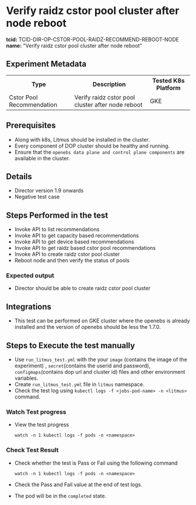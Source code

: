 # Verify raidz cstor pool cluster after node reboot

<b>tcid:</b> TCID-DIR-OP-CSTOR-POOL-RAIDZ-RECOMMEND-REBOOT-NODE <br>
<b>name:</b> "Verify raidz cstor pool cluster after node reboot"<br>


## Experiment Metadata

<table>
  <tr>
    <th> Type </th>
    <th> Description </th>
    <th> Tested K8s Platform </th>
  </tr>
  <tr>
    <td> Cstor Pool Recommendation </td>
    <td> Verify raidz cstor pool cluster after node reboot </td>
    <td> GKE </td>
  </tr>
</table>

## Prerequisites

- Along with k8s, Litmus should be installed in the cluster.
- Every component of DOP cluster should be healthy and running.
- Ensure that the `openebs data plane and control plane components` are available in the cluster.

## Details

- Director version 1.9 onwards
- Negative test case

## Steps Performed in the test

- Invoke API to list recommendations
- Invoke API to get capacity based recommendations
- Invoke API to get device based recommendations
- Invoke API to get raidz based cstor pool recommendations
- Invoke API to create raidz cstor pool cluster
- Reboot node and then verify the status of pools

### Expected output

- Director should be able to create raidz cstor pool cluster

## Integrations

- This test can be performed on GKE cluster where the openebs is already installed and the version of openebs should be less the 1.7.0.

## Steps to Execute the test manually 

- Use `run_litmus_test.yml` with the your `image` (contains the image of the experiment) , `secret`(contains the userid and password), `configmaps`(contains dop url and cluster id) files and other environment variables.
- Create `run_litmus_test.yml` file in `litmus` namespace. 
- Check the test log using `kubectl logs -f <jobs-pod-name> -n <litmus>` command.


### Watch Test progress

- View the test progress  

  `watch -n 1 kubectl logs -f pods -n <namespace>`

### Check Test Result

- Check whether the test is Pass or Fail using the following command

  `watch -n 1 kubectl logs -f pods -n <namespace>`

- Check the Pass and Fail value at the end of test logs.
- The pod will be in the `completed` state.